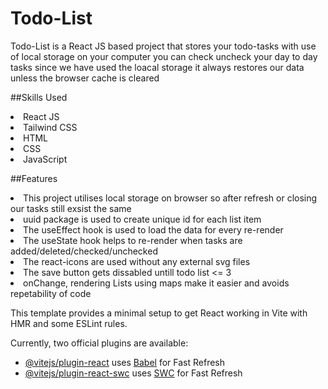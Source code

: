 # Todo-List

Todo-List is a React JS based project that stores your todo-tasks with use of local storage on your computer you can check uncheck your day to day tasks since we have used the loacal storage it always restores our data unless the browser cache is cleared

##Skills Used
<li>React JS</li>
<li>Tailwind CSS</li>
<li>HTML</li>
<li>CSS</li>
<li>JavaScript</li>

##Features
<li>This project utilises local storage on browser so after refresh or closing our tasks still exsist the same</li>
<li>uuid package is used to create unique id for each list item</li>
<li>The useEffect hook is used to load the data for every re-render</li>
<li>The useState hook helps to re-render when tasks are added/deleted/checked/unchecked</li>
<li>The react-icons are used without any external svg files</li>
<li>The save button gets dissabled untill todo list <= 3</li>
<li>onChange, rendering Lists using maps make it easier and avoids repetability of code</li>



This template provides a minimal setup to get React working in Vite with HMR and some ESLint rules.

Currently, two official plugins are available:

- [@vitejs/plugin-react](https://github.com/vitejs/vite-plugin-react/blob/main/packages/plugin-react/README.md) uses [Babel](https://babeljs.io/) for Fast Refresh
- [@vitejs/plugin-react-swc](https://github.com/vitejs/vite-plugin-react-swc) uses [SWC](https://swc.rs/) for Fast Refresh
